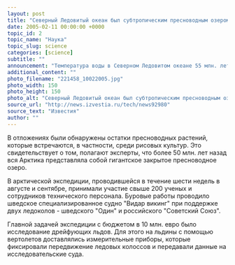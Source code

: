 ```yaml
---
layout: post
title: "Северный Ледовитый океан был субтропическим пресноводным озером"
date: 2005-02-11 00:00:00 +0000
topic_id: 2
topic_name: "Наука"
topic_slug: science
categories: [science]
subtitle: ""
announcement: "Температура воды в Северном Ледовитом океане 55 млн. лет назад была такой, как в сегодня в субтропических морях. К такому результату пришла Группа ученых из 11 стран, в том числе из России, завершившая первый этап исследования проб отложений и грунта со дна океана близ Северного полюса."
additional_content: ""
photo_filename: "221458_10022005.jpg"
photo_width: 150
photo_height: 150
photo_alt: "Северный Ледовитый океан был субтропическим пресноводным озером"
source_url: "http://news.izvestia.ru/tech/news92980"
source_text: "Известия"
author: ""
---
```

В отложениях были обнаружены остатки пресноводных растений, которые встречаются, в частности, среди рисовых культур. Это свидетельствует о том, полагают эксперты, что более 50 млн. лет назад вся Арктика представляла собой гигантское закрытое пресноводное озеро.

В арктической экспедиции, проводившейся в течение шести недель в августе и сентябре, принимали участие свыше 200 ученых и сотрудников технического персонала. Буровые работы проводило шведское специализированное судно "Видар викинг" при поддержке двух ледоколов - шведского "Один" и российского "Советский Союз".

Главной задачей экспедиции с бюджетом в 10 млн. евро было исследование дрейфующих льдов. Для этого на льдины с помощью вертолетов доставлялись измерительные приборы, которые фиксировали передвижение ледовых колоссов и передавали данные на исследовательские суда.
